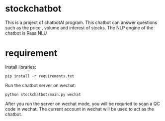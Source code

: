 # stockchatbot 

This is a project of chatbotAI program.
This chatbot can answer questions such as the price , volume and interest of stocks. 
The NLP engine of the chatbot is Rasa NLU
# requirement 
Install libraries:
```
pip install -r requirements.txt
```

Run the chatbot server on wechat:
```
python stockchatbot/main.py wechat
```

After you run the server on wechat mode, you will be requried to scan a QC code in wechat. The current account in wechat will be used to act as the chatbot.
